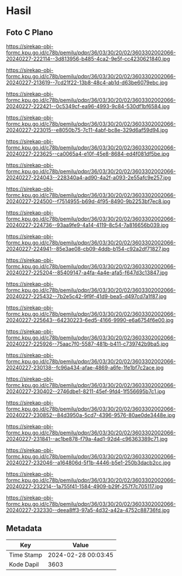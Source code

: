 # Hasil

## Foto C Plano

https://sirekap-obj-formc.kpu.go.id/c78b/pemilu/pdpr/36/03/30/20/02/3603302002066-20240227-222114--3d813956-b485-4ca2-9e5f-cc4230621840.jpg

https://sirekap-obj-formc.kpu.go.id/c78b/pemilu/pdpr/36/03/30/20/02/3603302002066-20240227-213619--7cd21f22-13b8-48c4-ab1d-d63be6079ebc.jpg

https://sirekap-obj-formc.kpu.go.id/c78b/pemilu/pdpr/36/03/30/20/02/3603302002066-20240227-222421--0c5349cf-ea96-4993-9c84-530df1bf6584.jpg

https://sirekap-obj-formc.kpu.go.id/c78b/pemilu/pdpr/36/03/30/20/02/3603302002066-20240227-223015--e8050b75-7c11-4abf-bc8e-329d6af59d94.jpg

https://sirekap-obj-formc.kpu.go.id/c78b/pemilu/pdpr/36/03/30/20/02/3603302002066-20240227-223625--ca0065a4-e10f-45e8-8684-ed4f081df5be.jpg

https://sirekap-obj-formc.kpu.go.id/c78b/pemilu/pdpr/36/03/30/20/02/3603302002066-20240227-224043--228340a4-ad90-4a2f-a093-2e55afc9e257.jpg

https://sirekap-obj-formc.kpu.go.id/c78b/pemilu/pdpr/36/03/30/20/02/3603302002066-20240227-224500--f7514955-b69d-4f95-8490-9b2253bf7ec8.jpg

https://sirekap-obj-formc.kpu.go.id/c78b/pemilu/pdpr/36/03/30/20/02/3603302002066-20240227-224736--93aa9fe9-4a14-4119-8c54-7a816656b039.jpg

https://sirekap-obj-formc.kpu.go.id/c78b/pemilu/pdpr/36/03/30/20/02/3603302002066-20240227-224941--85e3ae08-cb09-4ddb-b154-c92a2df71827.jpg

https://sirekap-obj-formc.kpu.go.id/c78b/pemilu/pdpr/36/03/30/20/02/3603302002066-20240227-225204--85409147-a4fa-4a4e-afa5-f647d3c13847.jpg

https://sirekap-obj-formc.kpu.go.id/c78b/pemilu/pdpr/36/03/30/20/02/3603302002066-20240227-225432--7b2e5c42-9f9f-41d9-bea5-d497cd7a1f87.jpg

https://sirekap-obj-formc.kpu.go.id/c78b/pemilu/pdpr/36/03/30/20/02/3603302002066-20240227-225643--64230223-6ed5-4166-9990-e6a6754f6e00.jpg

https://sirekap-obj-formc.kpu.go.id/c78b/pemilu/pdpr/36/03/30/20/02/3603302002066-20240227-225926--75aac7f0-5587-481b-b411-c739742b9ba5.jpg

https://sirekap-obj-formc.kpu.go.id/c78b/pemilu/pdpr/36/03/30/20/02/3603302002066-20240227-230138--fc96a434-afae-4869-a6fe-1fe1bf7c2ace.jpg

https://sirekap-obj-formc.kpu.go.id/c78b/pemilu/pdpr/36/03/30/20/02/3603302002066-20240227-230402--2746dbe1-8211-45ef-9fd4-1f556695b7c1.jpg

https://sirekap-obj-formc.kpu.go.id/c78b/pemilu/pdpr/36/03/30/20/02/3603302002066-20240227-230852--84d3950a-5cd7-4396-9576-80ae0de3448e.jpg

https://sirekap-obj-formc.kpu.go.id/c78b/pemilu/pdpr/36/03/30/20/02/3603302002066-20240227-231841--ac1be878-f79a-4ad1-92d4-c96363389c71.jpg

https://sirekap-obj-formc.kpu.go.id/c78b/pemilu/pdpr/36/03/30/20/02/3603302002066-20240227-232046--a164806d-5f1b-4446-b5e1-250b3dacb2cc.jpg

https://sirekap-obj-formc.kpu.go.id/c78b/pemilu/pdpr/36/03/30/20/02/3603302002066-20240227-232214--1a755f41-1584-4909-b29f-257f7c705117.jpg

https://sirekap-obj-formc.kpu.go.id/c78b/pemilu/pdpr/36/03/30/20/02/3603302002066-20240227-232330--deea8ff3-97a5-4d32-a42a-4752c88736fd.jpg


## Metadata

| Key        | Value               |
| ---------- | ------------------- |
| Time Stamp | 2024-02-28 00:03:45 |
| Kode Dapil | 3603                |



